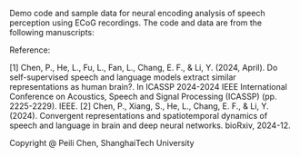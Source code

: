 Demo code and sample data for neural encoding analysis of speech perception using ECoG recordings. The code and data are from the following manuscripts:

Reference:

[1] Chen, P., He, L., Fu, L., Fan, L., Chang, E. F., & Li, Y. (2024, April). Do self-supervised speech and language models extract similar representations as human brain?. In ICASSP 2024-2024 IEEE International Conference on Acoustics, Speech and Signal Processing (ICASSP) (pp. 2225-2229). IEEE.
[2] Chen, P., Xiang, S., He, L., Chang, E. F., & Li, Y. (2024). Convergent representations and spatiotemporal dynamics of speech and language in brain and deep neural networks. bioRxiv, 2024-12.

Copyright @ Peili Chen, ShanghaiTech University
